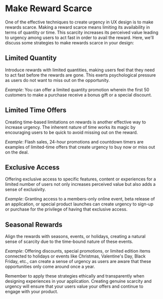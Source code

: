 # Make Reward Scarce

One of the effective techniques to create urgency in UX design is to make rewards scarce. Making a reward scarce means limiting its availability in terms of quantity or time. This scarcity increases its perceived value leading to urgency among users to act fast in order to avail the reward. Here, we'll discuss some strategies to make rewards scarce in your design:

## Limited Quantity

Introduce rewards with limited quantities, making users feel that they need to act fast before the rewards are gone. This exerts psychological pressure as users do not want to miss out on the opportunity.

*Example*: You can offer a limited quantity promotion wherein the first 50 customers to make a purchase receive a bonus gift or a special discount.

## Limited Time Offers

Creating time-based limitations on rewards is another effective way to increase urgency. The inherent nature of time works its magic by encouraging users to be quick to avoid missing out on the reward.

*Example*: Flash sales, 24-hour promotions and countdown timers are examples of limited-time offers that create urgency to buy now or miss out on the deal.

## Exclusive Access

Offering exclusive access to specific features, content or experiences for a limited number of users not only increases perceived value but also adds a sense of exclusivity.

*Example*: Granting access to a members-only online event, beta release of an application, or special product launches can create urgency to sign-up or purchase for the privilege of having that exclusive access.

## Seasonal Rewards

Align the rewards with seasons, events, or holidays, creating a natural sense of scarcity due to the time-bound nature of these events.

*Example*: Offering discounts, special promotions, or limited edition items connected to holidays or events like Christmas, Valentine's Day, Black Friday, etc., can create a sense of urgency as users are aware that these opportunities only come around once a year.

Remember to apply these strategies ethically and transparently when designing experiences in your application. Creating genuine scarcity and urgency will ensure that your users value your offers and continue to engage with your product.